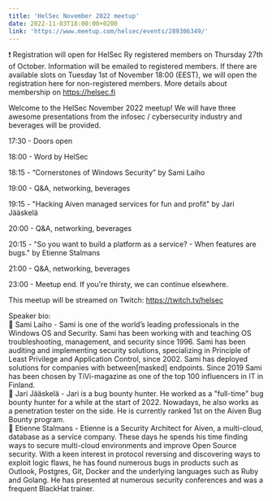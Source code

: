 ```yaml
---
title: 'HelSec November 2022 meetup'
date: 2022-11-03T18:00:00+0200
link: 'https://www.meetup.com/helsec/events/289306349/'
---
```


❗ Registration will open for HelSec Ry registered members on Thursday 27th of October. Information will be emailed to registered members. If there are available slots on Tuesday 1st of November 18:00 (EEST), we will open the registration here for non-registered members. More details about membership on <https://helsec.fi>

 Welcome to the HelSec November 2022 meetup! We will have three awesome presentations from the infosec / cybersecurity industry and beverages will be provided.

 17:30 - Doors open

 18:00 - Word by HelSec

 18:15 - “Cornerstones of Windows Security” by Sami Laiho

 19:00 - Q&A, networking, beverages

 19:15 - "Hacking Aiven managed services for fun and profit" by Jari Jääskelä

 20:00 - Q&A, networking, beverages

 20:15 - "So you want to build a platform as a service? - When features are bugs." by Etienne Stalmans

 21:00 - Q&A, networking, beverages

 23:00 - Meetup end. If you're thirsty, we can continue elsewhere.

 This meetup will be streamed on Twitch: <https://twitch.tv/helsec>

 Speaker bio:  
🔷 Sami Laiho - Sami is one of the world’s leading professionals in the Windows OS and Security. Sami has been working with and teaching OS troubleshooting, management, and security since 1996. Sami has been auditing and implementing security solutions, specializing in Principle of Least Privilege and Application Control, since 2002. Sami has deployed solutions for companies with between[masked] endpoints. Since 2019 Sami has been chosen by TiVi-magazine as one of the top 100 influencers in IT in Finland.  
🔷 Jari Jääskelä - Jari is a bug bounty hunter. He worked as a "full-time" bug bounty hunter for a while at the start of 2022. Nowadays, he also works as a penetration tester on the side. He is currently ranked 1st on the Aiven Bug Bounty program.  
🔷 Etienne Stalmans - Etienne is a Security Architect for Aiven, a multi-cloud, database as a service company. These days he spends his time finding ways to secure multi-cloud environments and improve Open Source security. With a keen interest in protocol reversing and discovering ways to exploit logic flaws, he has found numerous bugs in products such as Outlook, Postgres, Git, Docker and the underlying languages such as Ruby and Golang. He has presented at numerous security conferences and was a frequent BlackHat trainer.

 